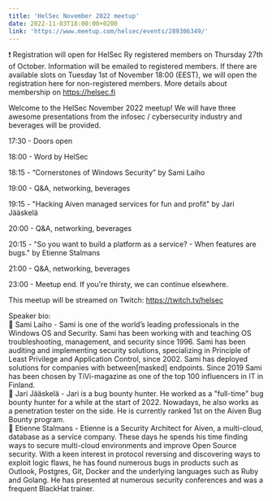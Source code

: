 ```yaml
---
title: 'HelSec November 2022 meetup'
date: 2022-11-03T18:00:00+0200
link: 'https://www.meetup.com/helsec/events/289306349/'
---
```


❗ Registration will open for HelSec Ry registered members on Thursday 27th of October. Information will be emailed to registered members. If there are available slots on Tuesday 1st of November 18:00 (EEST), we will open the registration here for non-registered members. More details about membership on <https://helsec.fi>

 Welcome to the HelSec November 2022 meetup! We will have three awesome presentations from the infosec / cybersecurity industry and beverages will be provided.

 17:30 - Doors open

 18:00 - Word by HelSec

 18:15 - “Cornerstones of Windows Security” by Sami Laiho

 19:00 - Q&A, networking, beverages

 19:15 - "Hacking Aiven managed services for fun and profit" by Jari Jääskelä

 20:00 - Q&A, networking, beverages

 20:15 - "So you want to build a platform as a service? - When features are bugs." by Etienne Stalmans

 21:00 - Q&A, networking, beverages

 23:00 - Meetup end. If you're thirsty, we can continue elsewhere.

 This meetup will be streamed on Twitch: <https://twitch.tv/helsec>

 Speaker bio:  
🔷 Sami Laiho - Sami is one of the world’s leading professionals in the Windows OS and Security. Sami has been working with and teaching OS troubleshooting, management, and security since 1996. Sami has been auditing and implementing security solutions, specializing in Principle of Least Privilege and Application Control, since 2002. Sami has deployed solutions for companies with between[masked] endpoints. Since 2019 Sami has been chosen by TiVi-magazine as one of the top 100 influencers in IT in Finland.  
🔷 Jari Jääskelä - Jari is a bug bounty hunter. He worked as a "full-time" bug bounty hunter for a while at the start of 2022. Nowadays, he also works as a penetration tester on the side. He is currently ranked 1st on the Aiven Bug Bounty program.  
🔷 Etienne Stalmans - Etienne is a Security Architect for Aiven, a multi-cloud, database as a service company. These days he spends his time finding ways to secure multi-cloud environments and improve Open Source security. With a keen interest in protocol reversing and discovering ways to exploit logic flaws, he has found numerous bugs in products such as Outlook, Postgres, Git, Docker and the underlying languages such as Ruby and Golang. He has presented at numerous security conferences and was a frequent BlackHat trainer.

 